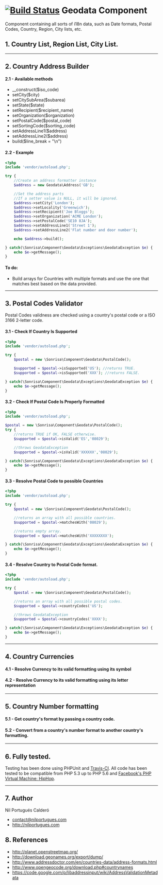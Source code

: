 [![Build Status](https://travis-ci.org/sonrisa/geodata-component.png)](https://travis-ci.org/sonrisa/geodata-component) Geodata Component
=================

Component containing all sorts of i18n data, such as Date formats, Postal Codes, Country, Region, City lists, etc.

<a name="block1"></a>
## 1. Country List, Region List, City List.

---

<a name="block2"></a>
## 2. Country Address Builder

#### 2.1 - Available methods

- __construct($iso_code)
- setCity($city)
- setCitySubArea($subarea)
- setState($state)
- setRecipient($recipient_name)
- setOrganization($organization)
- setPostalCode($postal_code)
- setSortingCode($sorting_code)
- setAddressLine1($address)
- setAddressLine2($address)
- build($line_break = "\n")

#### 2.2 - Example
```php
<?php
include 'vendor/autoload.php';

try {
    //Create an address formatter instance
    $address = new Geodata\Address('GB');

    //Set the address parts
    //If a setter value is NULL, it will be ignored.
    $address->setCity('London');
    $address->setLocality('Greenwich');
    $address->setRecipient('Joe Bloggs');
    $address->setOrganization('ACME London');
    $address->setPostalCode('SE10 8JA');
    $address->setAddressLine1('Street 1');
    $address->setAddressLine2('Flat number and door number');

    echo $address->build();

} catch(\Sonrisa\Component\Geodata\Exceptions\GeodataException $e) {
    echo $e->getMessage();
}
```

#### To do:

- Build arrays for Countries with multiple formats and use the one that matches best based on the data provided.

---

<a name="block3"></a>
## 3. Postal Codes Validator

Postal Codes validness are checked using a country's postal code or a ISO 3166 2-letter code.

<a name="block31"></a>
#### 3.1 - Check If Country Is Supported

```php
<?php
include 'vendor/autoload.php';

try {
    $postal = new \Sonrisa\Component\Geodata\PostalCode();

    $supported = $postal->isSupported('US'); //returns TRUE.
    $supported = $postal->isSupported('XXX'); //returns FALSE.

} catch(\Sonrisa\Component\Geodata\Exceptions\GeodataException $e) {
    echo $e->getMessage();
}
```

<a name="block32"></a>
#### 3.2 - Check If Postal Code Is Properly Formatted

```php
<?php
include 'vendor/autoload.php';

$postal = new \Sonrisa\Component\Geodata\PostalCode();
try {
    //returns TRUE if OK, FALSE otherwise.
    $supported = $postal->isValid('ES','08029');

    //throws GeodataException
    $supported = $postal->isValid('XXXXXX','08029');

} catch(\Sonrisa\Component\Geodata\Exceptions\GeodataException $e) {
    echo $e->getMessage();
}
```

<a name="block33"></a>
#### 3.3 - Resolve Postal Code to possible Countries

```php
<?php
include 'vendor/autoload.php';

try {
    $postal = new \Sonrisa\Component\Geodata\PostalCode();

    //returns an array with all possible countries.
    $supported = $postal->matchesWith('08029');

    //returns empty array.
    $supported = $postal->matchesWith('XXXXXXXX');

} catch(\Sonrisa\Component\Geodata\Exceptions\GeodataException $e) {
    echo $e->getMessage();
}
```

<a name="block34"></a>
#### 3.4 - Resolve Country to Postal Code format.

```php
<?php
include 'vendor/autoload.php';

try {
    $postal = new \Sonrisa\Component\Geodata\PostalCode();

    //returns an array with all possible postal codes.
    $supported = $postal->countryCodes('US');

    //throws GeodataException
    $supported = $postal->countryCodes('XXXX');

} catch(\Sonrisa\Component\Geodata\Exceptions\GeodataException $e) {
    echo $e->getMessage();
}
```

---

<a name="block4"></a>
## 4. Country Currencies

<a name="block41"></a>
#### 4.1 - Resolve Currency to its valid formatting using its symbol

<a name="block42"></a>
#### 4.2 - Resolve Currency to its valid formatting using its letter representation

---

<a name="block5"></a>
## 5. Country Number formatting

<a name="block51"></a>
#### 5.1 - Get country's format by passing a country code.

<a name="block52"></a>
#### 5.2 - Convert from a country's number format to another country's formatting.

---

<a name="block6"></a>
## 6. Fully tested.
Testing has been done using PHPUnit and [Travis-CI](https://travis-ci.org). All code has been tested to be compatible from PHP 5.3 up to PHP 5.6 and [Facebook's PHP Virtual Machine: HipHop](http://hiphop-php.com).

---

<a name="block7"></a>
## 7. Author
Nil Portugués Calderó
 - <contact@nilportugues.com>
 - http://nilportugues.com

<a name="references"></a>
## 8. References

- http://planet.openstreetmap.org/
- http://download.geonames.org/export/dump/
- http://www.addressdoctor.com/en/countries-data/address-formats.html
- http://www.opengeocode.org/download.php#countrynames
- https://code.google.com/p/libaddressinput/wiki/AddressValidationMetadata
